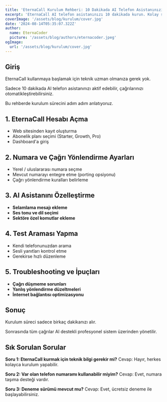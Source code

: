 ```yaml
---
title: 'EternaCall Kurulum Rehberi: 10 Dakikada AI Telefon Asistanınızı Aktif Edin'
excerpt: 'EternaCall AI telefon asistanınızı 10 dakikada kurun. Kolay setup rehberi, çağrı yönlendirme ayarları ve özelleştirme ipuçlarıyla müşteri iletişiminizi güçlendirin.'
coverImage: '/assets/blog/kurulum/cover.jpg'
date: '2024-08-14T05:35:07.322Z'
author:
  name: EternaCoder
  picture: '/assets/blog/authors/eternacoder.jpeg'
ogImage:
  url: '/assets/blog/kurulum/cover.jpg'
---
```


## Giriş

EternaCall kullanmaya başlamak için teknik uzman olmanıza gerek yok.

Sadece 10 dakikada AI telefon asistanınızı aktif edebilir, çağrılarınızı otomatikleştirebilirsiniz.

Bu rehberde kurulum sürecini adım adım anlatıyoruz.

## 1. EternaCall Hesabı Açma

- Web sitesinden kayıt oluşturma
- Abonelik planı seçimi (Starter, Growth, Pro)
- Dashboard'a giriş

## 2. Numara ve Çağrı Yönlendirme Ayarları

- Yerel / uluslararası numara seçme
- Mevcut numarayı entegre etme (porting opsiyonu)
- Çağrı yönlendirme kuralları belirleme

## 3. AI Asistanını Özelleştirme

- **Selamlama mesajı ekleme**
- **Ses tonu ve dil seçimi**
- **Sektöre özel komutlar ekleme**

## 4. Test Araması Yapma

- Kendi telefonunuzdan arama
- Sesli yanıtları kontrol etme
- Gerekirse hızlı düzenleme

## 5. Troubleshooting ve İpuçları

- **Çağrı düşmeme sorunları**
- **Yanlış yönlendirme düzeltmeleri**
- **İnternet bağlantısı optimizasyonu**

## Sonuç

Kurulum süreci sadece birkaç dakikanızı alır.

Sonrasında tüm çağrılar AI destekli profesyonel sistem üzerinden yönetilir.

## Sık Sorulan Sorular

**Soru 1: EternaCall kurmak için teknik bilgi gerekir mi?**
Cevap: Hayır, herkes kolayca kurulum yapabilir.

**Soru 2: Var olan telefon numaramı kullanabilir miyim?**
Cevap: Evet, numara taşıma desteği vardır.

**Soru 3: Deneme sürümü mevcut mu?**
Cevap: Evet, ücretsiz deneme ile başlayabilirsiniz.